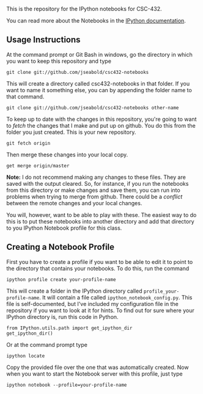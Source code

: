 This is the repository for the IPython notebooks for CSC-432.

You can read more about the Notebooks in the [IPython documentation](http://ipython.org/ipython-doc/dev/interactive/htmlnotebook.html).

Usage Instructions
------------------

At the command prompt or Git Bash in windows, go the directory in which you want to keep this repository and type

    git clone git://github.com/jseabold/csc432-notebooks

This will create a directory called csc432-notebooks in that folder. If you want to name it something else, you can by appending the folder name to that command.

    git clone git://github.com/jseabold/csc432-notebooks other-name

To keep up to date with the changes in this repository, you're going to want to *fetch* the changes that I make and put up on github. You do this from the folder you just created. This is your new repository.

    git fetch origin

Then merge these changes into your local copy.

    get merge origin/master

**Note:** I do not recommend making any changes to these files. They are saved with the output cleared. So, for instance, if you run the notebooks from this directory or make changes and save them, you can run into problems when trying to merge from github. There could be a *conflict* between the remote changes and your local changes.

You will, however, want to be able to play with these. The easiest way to do this is to put these notebooks into another directory and add that directory to you IPython Notebook profile for this class.

Creating a Notebook Profile
---------------------------

First you have to create a profile if you want to be able to edit it to point to the directory that contains your notebooks. To do this, run the command

    ipython profile create your-profile-name

This will create a folder in the IPython directory called `profile_your-profile-name`. It will contain a file called `ipython_notebook_config.py`. This file is self-documented, but I've included my configuration file in the repository if you want to look at it for hints. To find out for sure where your IPython directory is, run this code in Python.

    from IPython.utils.path import get_ipython_dir
    get_ipython_dir()

Or at the command prompt type

    ipython locate

Copy the provided file over the one that was automatically created. Now when you want to start the Notebook server with this profile, just type

    ipython notebook --profile=your-profile-name
